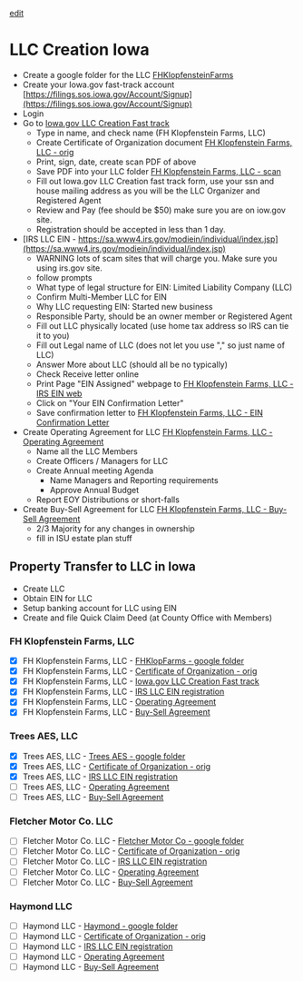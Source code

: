 [edit](https://github.com/christrees/blog/edit/master/farm/llc-create.md)
# LLC Creation Iowa
- Create a google folder for the LLC [FHKlopfensteinFarms](https://drive.google.com/drive/folders/1Mmve6EB6fLKasGB5SgA9U2fpKm-usqxB)
- Create your Iowa.gov fast-track account [https://filings.sos.iowa.gov/Account/Signup](https://filings.sos.iowa.gov/Account/Signup)
- Login
- Go to [Iowa.gov LLC Creation Fast track](https://filings.sos.iowa.gov/Account/Login?ReturnUrl=%2fForm%2fCertificate-of-Organization-LLC)
  - Type in name, and check name (FH Klopfenstein Farms, LLC)
  - Create Certificate of Organization document [FH Klopfenstein Farms, LLC - orig](https://docs.google.com/document/d/1Mtk1Pu-2h4_POV4CH-oZEcqgs9W787CLlqtm0OFN9_I/edit)
  - Print, sign, date, create scan PDF of above
  - Save PDF into your LLC folder [FH Klopfenstein Farms, LLC - scan](https://drive.google.com/file/d/1faglF7RKRevFWAjI_AkXjEfLgzs_V6BD/view?usp=drive_link)
  - Fill out Iowa.gov LLC Creation fast track form, use your ssn and house mailing address as you will be the LLC Organizer and Registered Agent
  - Review and Pay (fee should be $50) make sure you are on iow.gov site.
  - Registration should be accepted in less than 1 day.
- [IRS LLC EIN - https://sa.www4.irs.gov/modiein/individual/index.jsp](https://sa.www4.irs.gov/modiein/individual/index.jsp)
  - WARNING lots of scam sites that will charge you.  Make sure you using irs.gov site.
  - follow prompts
  - What type of legal structure for EIN: Limited Liability Company (LLC)
  - Confirm Multi-Member LLC for EIN
  - Why LLC requesting EIN: Started new business
  - Responsible Party, should be an owner member or Registered Agent
  - Fill out LLC physically located (use home tax address so IRS can tie it to you)
  - Fill out Legal name of LLC (does not let you use "," so just name of LLC)
  - Answer More about LLC (should all be no typically)
  - Check Receive letter online
  - Print Page "EIN Assigned" webpage to [FH Klopfenstein Farms, LLC - IRS EIN web]()
  - Click on "Your EIN Confirmation Letter"
  - Save confirmation letter to [FH Klopfenstein Farms, LLC - EIN Confirmation Letter]()
- Create Operating Agreement for LLC [FH Klopfenstein Farms, LLC - Operating Agreement]()
  - Name all the LLC Members
  - Create Officers / Managers for LLC
  - Create Annual meeting Agenda
    - Name Managers and Reporting requirements
    - Approve Annual Budget
  - Report EOY Distributions or short-falls
- Create Buy-Sell  Agreement for LLC [FH Klopfenstein Farms, LLC - Buy-Sell  Agreement]()
  - 2/3 Majority for any changes in ownership
  - fill in ISU estate plan stuff

## Property Transfer to LLC in Iowa
- Create LLC
- Obtain EIN for LLC
- Setup banking account for LLC using EIN
- Create and file Quick Claim Deed (at County Office with Members)
  
### FH Klopfenstein Farms, LLC
- [x] FH Klopfenstein Farms, LLC - [FHKlopFarms - google folder](https://drive.google.com/drive/folders/1Mmve6EB6fLKasGB5SgA9U2fpKm-usqxB)
- [x] FH Klopfenstein Farms, LLC - [Certificate of Organization - orig](https://docs.google.com/document/d/1Mtk1Pu-2h4_POV4CH-oZEcqgs9W787CLlqtm0OFN9_I/edit)
- [x] FH Klopfenstein Farms, LLC - [Iowa.gov LLC Creation Fast track](https://filings.sos.iowa.gov/Account/Login?ReturnUrl=%2fForm%2fCertificate-of-Organization-LLC)
- [x] FH Klopfenstein Farms, LLC - [IRS LLC EIN registration](https://sa.www4.irs.gov/modiein/individual/index.jsp)
- [x] FH Klopfenstein Farms, LLC - [Operating Agreement](https://docs.google.com/document/d/1wRQye1VKHnxYyYIVX_ejRCyxdOAbVsidEQLn7pBaTiY/edit)
- [x] FH Klopfenstein Farms, LLC - [Buy-Sell Agreement](https://docs.google.com/document/d/1A7tQSme_FXWe3I3eSx577uZvkTXYm_lLJQB4bDo_YNw/edit)

### Trees AES, LLC
- [x] Trees AES, LLC - [Trees AES - google folder](https://drive.google.com/drive/folders/1L0ZHdfcZHxX_gcrFgkWBCrwEgNsOnLvh)
- [x] Trees AES, LLC - [Certificate of Organization - orig](https://drive.google.com/file/d/1nQwO-I8gSzWEIW2paa4zLUzP3iXc7y0x/view?usp=drive_link)
- [x] Trees AES, LLC - [IRS LLC EIN registration](https://drive.google.com/file/d/1KMxgr-u3rL47Enhri5a34nYp-wxDenGa/view?usp=drive_link)
- [ ] Trees AES, LLC - [Operating Agreement]()
- [ ] Trees AES, LLC - [Buy-Sell Agreement]()

### Fletcher Motor Co. LLC
- [ ] Fletcher Motor Co. LLC - [Fletcher Motor Co - google folder]()
- [ ] Fletcher Motor Co. LLC - [Certificate of Organization - orig]()
- [ ] Fletcher Motor Co. LLC - [IRS LLC EIN registration](2)
- [ ] Fletcher Motor Co. LLC - [Operating Agreement]()
- [ ] Fletcher Motor Co. LLC - [Buy-Sell Agreement]()

### Haymond LLC
- [ ] Haymond LLC - [Haymond - google folder]()
- [ ] Haymond LLC - [Certificate of Organization - orig]()
- [ ] Haymond LLC - [IRS LLC EIN registration](2)
- [ ] Haymond LLC - [Operating Agreement]()
- [ ] Haymond LLC - [Buy-Sell Agreement]()
